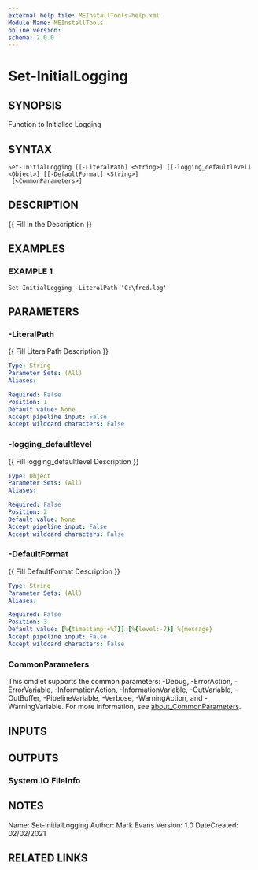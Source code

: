 ```yaml
---
external help file: MEInstallTools-help.xml
Module Name: MEInstallTools
online version:
schema: 2.0.0
---
```


# Set-InitialLogging

## SYNOPSIS
Function to Initialise Logging

## SYNTAX

```
Set-InitialLogging [[-LiteralPath] <String>] [[-logging_defaultlevel] <Object>] [[-DefaultFormat] <String>]
 [<CommonParameters>]
```

## DESCRIPTION
{{ Fill in the Description }}

## EXAMPLES

### EXAMPLE 1
```
Set-InitialLogging -LiteralPath 'C:\fred.log'
```

## PARAMETERS

### -LiteralPath
{{ Fill LiteralPath Description }}

```yaml
Type: String
Parameter Sets: (All)
Aliases:

Required: False
Position: 1
Default value: None
Accept pipeline input: False
Accept wildcard characters: False
```

### -logging_defaultlevel
{{ Fill logging_defaultlevel Description }}

```yaml
Type: Object
Parameter Sets: (All)
Aliases:

Required: False
Position: 2
Default value: None
Accept pipeline input: False
Accept wildcard characters: False
```

### -DefaultFormat
{{ Fill DefaultFormat Description }}

```yaml
Type: String
Parameter Sets: (All)
Aliases:

Required: False
Position: 3
Default value: [%{timestamp:+%T}] [%{level:-7}] %{message}
Accept pipeline input: False
Accept wildcard characters: False
```

### CommonParameters
This cmdlet supports the common parameters: -Debug, -ErrorAction, -ErrorVariable, -InformationAction, -InformationVariable, -OutVariable, -OutBuffer, -PipelineVariable, -Verbose, -WarningAction, and -WarningVariable. For more information, see [about_CommonParameters](http://go.microsoft.com/fwlink/?LinkID=113216).

## INPUTS

## OUTPUTS

### System.IO.FileInfo
## NOTES
Name: Set-InitialLogging
Author: Mark Evans
Version: 1.0
DateCreated: 02/02/2021

## RELATED LINKS
